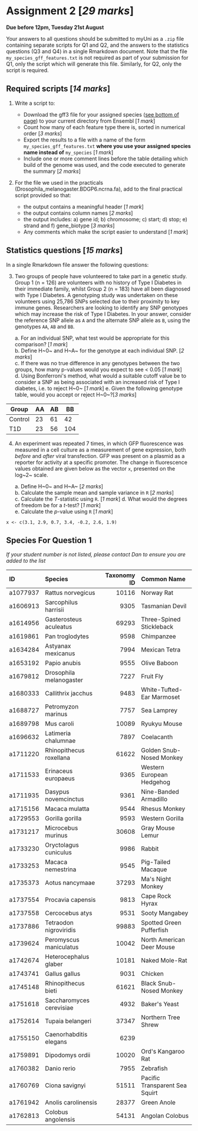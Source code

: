 # Assignment 2 [*29 marks*]

**Due before 12pm, Tuesday 21st August**

Your answers to all questions should be submitted to myUni as a `.zip` file containing separate scripts for Q1 and Q2, and the answers to the statistics questions (Q3 and Q4) in a single Rmarkdown document.
Note that the file `my_species_gff_features.txt` is not required as part of your submission for Q1, only the script which will generate this file.
Similarly, for Q2, only the script is required.

## Required scripts [*14 marks*]

1. Write a script to:
    + Download the gff3 file for your assigned species ([see bottom of page](#species-for-question-1)) to your current directory from Ensembl [*1 mark*]
    + Count how many of each feature type there is, sorted in numerical order [*3 marks*]
    + Export the results to a file with a name of the form `my_species_gff_features.txt` **where you use your assigned species name instead of** `my_species` [*1 mark*]
    + Include one or more comment lines before the table detailing which build of the genome was used, and the code executed to generate the summary [*2 marks*]

2. For the file we used in the practicals (Drosophila_melanogaster.BDGP6.ncrna.fa), add to the final practical script provided so that:
    + the output contains a meaningful header [*1 mark*]
    + the output contains column names [*2 marks*]
    + the output includes: a) gene id; b) chromosome; c) start; d) stop; e) strand and f) gene_biotype [*3 marks*]
    + Any comments which make the script easier to understand [*1 mark*]

## Statistics questions [*15 marks*]

In a single Rmarkdown file answer the following questions:

3. Two groups of people have volunteered to take part in a genetic study. Group 1 (n = 126) are volunteers with no history of Type I Diabetes in their immediate family, whilst Group 2 (n = 183) have all been diagnosed with Type I Diabetes. A genotyping study was undertaken on these volunteers using 25,786 SNPs selected due to their proximity to key immune genes.
Researchers are looking to identify any SNP genotypes which may increase the risk of Type I Diabetes. In your answer, consider the reference SNP allele as `A` and the alternate SNP allele as `B`, using the genotypes `AA`, `AB` and `BB`.

    a. For an individual SNP, what test would be appropriate for this comparison? [*1 mark*]  
    b. Define H~0~ and H~A~ for the genotype at each individual SNP. [*2 marks*]  
    c. If there was no true difference in any genotypes between the two groups, how many p-values would you expect to see < 0.05 [*1 mark*]  
    d. Using Bonferroni's method, what would a suitable cutoff value be to consider a SNP as being associated with an increased risk of Type I diabetes, i.e. to reject H~0~ [*1 mark*]
    e. Given the following genotype table, would you accept or reject H~0~?[*3 marks*]

| Group | AA   | AB  | BB |
| ----- | ---- | --- | --- |
| Control | 23 | 61  | 42 |
| T1D     | 23 | 56 | 104 |


4. An experiment was repeated 7 times, in which GFP fluorescence was measured in a cell culture as a measurement of gene expression, both *before* and *after* viral transfection.
GFP was present on a plasmid as a reporter for activity at a specific promoter.
The change in fluorescence values obtained are given below as the vector `x`, presented on the log~2~ scale.  

    a. Define H~0~ and H~A~ [*2 marks*]  
    b. Calculate the sample mean and sample variance in `R` [*2 marks*]  
    c. Calculate the *T*-statistic using `R`. [*1 mark*]
    d. What would the degrees of freedom be for a *t*-test? [*1 mark*]  
    e. Calculate the *p*-value using `R` [*1 mark*]


```{r}
x <- c(3.1, 2.9, 0.7, 3.4, -0.2, 2.6, 1.9)
```


## Species For Question 1

*If your student number is not listed, please contact Dan to ensure you are added to the list*

| ID       | Species                  | Taxonomy ID | Common Name                    |
|:---------|:-------------------------|------------:|:-------------------------------|
| a1077937 | Rattus norvegicus        |       10116 | Norway Rat                     |
| a1606913 | Sarcophilus harrisii     |        9305 | Tasmanian Devil                |
| a1614956 | Gasterosteus aculeatus   |       69293 | Three-Spined Stickleback       |
| a1619861 | Pan troglodytes          |        9598 | Chimpanzee                     |
| a1634284 | Astyanax mexicanus       |        7994 | Mexican Tetra                  |
| a1653192 | Papio anubis             |        9555 | Olive Baboon                   |
| a1679812 | Drosophila melanogaster  |        7227 | Fruit Fly                      |
| a1680333 | Callithrix jacchus       |        9483 | White-Tufted-Ear Marmoset      |
| a1688727 | Petromyzon marinus       |        7757 | Sea Lamprey                    |
| a1689798 | Mus caroli               |       10089 | Ryukyu Mouse                   |
| a1696632 | Latimeria chalumnae      |        7897 | Coelacanth                     |
| a1711220 | Rhinopithecus roxellana  |       61622 | Golden Snub-Nosed Monkey       |
| a1711533 | Erinaceus europaeus      |        9365 | Western European Hedgehog      |
| a1711935 | Dasypus novemcinctus     |        9361 | Nine-Banded Armadillo          |
| a1715156 | Macaca mulatta           |        9544 | Rhesus Monkey                  |
| a1729553 | Gorilla gorilla          |        9593 | Western Gorilla                |
| a1731217 | Microcebus murinus       |       30608 | Gray Mouse Lemur               |
| a1733230 | Oryctolagus cuniculus    |        9986 | Rabbit                         |
| a1733253 | Macaca nemestrina        |        9545 | Pig-Tailed Macaque             |
| a1735373 | Aotus nancymaae          |       37293 | Ma's Night Monkey              |
| a1737554 | Procavia capensis        |        9813 | Cape Rock Hyrax                |
| a1737558 | Cercocebus atys          |        9531 | Sooty Mangabey                 |
| a1737886 | Tetraodon nigroviridis   |       99883 | Spotted Green Pufferfish       |
| a1739624 | Peromyscus maniculatus   |       10042 | North American Deer Mouse      |
| a1742674 | Heterocephalus glaber    |       10181 | Naked Mole-Rat                 |
| a1743741 | Gallus gallus            |        9031 | Chicken                        |
| a1745148 | Rhinopithecus bieti      |       61621 | Black Snub-Nosed Monkey        |
| a1751618 | Saccharomyces cerevisiae |        4932 | Baker's Yeast                  |
| a1752614 | Tupaia belangeri         |       37347 | Northern Tree Shrew            |
| a1755150 | Caenorhabditis elegans   |        6239 |                                |
| a1759891 | Dipodomys ordii          |       10020 | Ord's Kangaroo Rat             |
| a1760382 | Danio rerio              |        7955 | Zebrafish                      |
| a1760769 | Ciona savignyi           |       51511 | Pacific Transparent Sea Squirt |
| a1761942 | Anolis carolinensis      |       28377 | Green Anole                    |
| a1762813 | Colobus angolensis       |       54131 | Angolan Colobus                |

